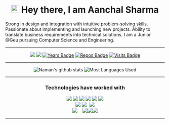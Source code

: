 <h1 align="center">
    <img src="https://media.giphy.com/media/hvRJCLFzcasrR4ia7z/giphy.gif" width="25px"> Hey there, I am Aanchal Sharma 
</h1>

Strong in design and integration with intuitive problem-solving
skills.
Passionate about implementing and launching new projects.
Ability to translate business requirements into technical solutions.
I am a Junior @Geu pursuing Computer Science and
Engineering.
<hr>

<div align="center">

[<img src="https://img.shields.io/badge/linkedin-%230077B5.svg?&style=for-the-badge&logo=linkedin&logoColor=white" />](https://www.linkedin.com/in/aanchal-sharma-9785291b2/) [<img src="https://img.shields.io/badge/-Mail-c14438?style=for-the-badge&logo=Gmail&logoColor=white"/>](mailto:sharma206aa@gmail.com) [![Years Badge](https://badges.pufler.dev/years/Aanchal2320?style=for-the-badge)](https://github.com/Aanchal2320) [![Repos Badge](https://badges.pufler.dev/repos/Aanchal2320?style=for-the-badge)](https://github.com/Aanchal2320) 
    [![Visits Badge](https://badges.pufler.dev/visits/Aanchal2320/Aanchal2320?style=for-the-badge)](https://github.com/Aanchal2320)

<hr>

![Naman's github stats](https://github-readme-stats.vercel.app/api?username=Aanchal2320&theme=dracula&count_private=true&show_icons=true&include_all_commits=true)
![Most Languages Used](https://github-readme-stats.vercel.app/api/top-langs/?username=Aanchal2320&theme=dracula&layout=compact)

 <hr>

<h3 align="center">Technologies have worked with</h3>
<p align="center">
<img src="https://img.icons8.com/color/65/000000/c-programming.png"/> <img src="https://img.icons8.com/color/65/000000/c-plus-plus-logo.png"/> <img src="https://img.icons8.com/color/65/000000/java-coffee-cup-logo.png"/> <img src="https://img.icons8.com/color/65/000000/python.png"/> <img src="https://img.icons8.com/color/65/000000/javascript.png"/> <img src="https://img.icons8.com/ios-filled/65/000000/console.png"/>
<br>
<img src="https://img.icons8.com/color/65/000000/html-5.png"/> <img src="https://img.icons8.com/color/65/000000/css3.png"/>  &nbsp;<img src="https://img.icons8.com/ultraviolet/55/000000/react.png"/> 
<br/>
<img src="https://img.icons8.com/color/80/000000/nodejs.png"/>&nbsp;&nbsp;&nbsp; <img src="https://img.icons8.com/ios/80/000000/mysql-logo.png"/><img src="https://img.icons8.com/color/65/000000/git.png"/><img src="https://img.icons8.com/windows/65/000000/github.png"/>
<br>

</p>
<hr>
